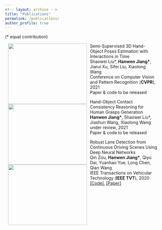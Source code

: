 ```yaml
---
<!-- layout: archive -->
title: "Publications"
permalink: /publications/
author_profile: true
---
```

(* equal contribution)

<dl><dt><img align="left" width="260" height="200" hspace="10" src="https://jiangolder.github.io/images/ho2021.gif" /></dt><dt> Semi-Supervised 3D Hand-Object Poses Estimation with Interactions in Time</dt><dd>Shaowei Liu*, <strong>Hanwen Jiang*</strong>, Jiarui Xu, Sifei Liu, Xiaolong Wang</dd><dd>Conference on Computer Vision and Pattern Recognition (<strong>CVPR</strong>), 2021 <span style="color:blue"></span></dd><dd> Paper & code to be released</dd></dl>

<dl><dt><img align="left" width="260" height="200" hspace="10" src="https://jiangolder.github.io/images/affordance2021.gif" /></dt><dt> Hand-Object Contact Consistency Reasoning for Human Grasps Generation</dt><dd><strong>Hanwen Jiang*</strong>, Shaowei Liu*, Jiashun Wang, Xiaolong Wang</dd><dd>under review, 2021 <span style="color:blue"></span></dd><dd> Paper & code to be released</dd></dl>

<dl><dt><img align="left" width="260" height="200" hspace="10" src="https://jiangolder.github.io/images/lanedetection.png" /></dt><dt> Robust Lane Detection from Continuous Driving Scenes Using Deep Neural Networks</dt><dd>Qin Zou, <strong>Hanwen Jiang*</strong>, Qiyu Dai, Yuanhao Yue, Long Chen, Qian Wang</dd><dd>IEEE Transactions on Vehicular Technology (<strong>IEEE TVT</strong>), 2020 <span style="color:blue"></span></dd><dd> <a href="https://github.com/qinnzou/Robust-Lane-Detection">[Code]</a>, <a href="https://arxiv.org/pdf/1903.02193.pdf">[Paper]</a></dd></dl>


